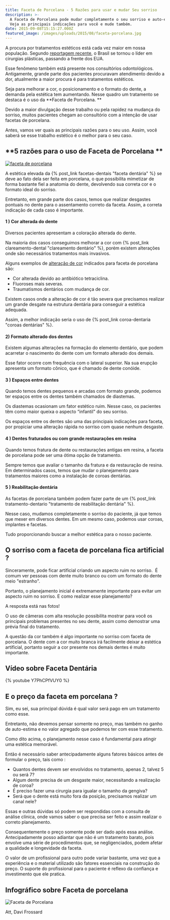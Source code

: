 ```yaml
---
title: Faceta de Porcelana - 5 Razões para usar e mudar Seu sorriso
description: >-
  A Faceta de Porcelana pode mudar completamente o seu sorriso e auto-estima.
  Veja as principais indicações para você e mude também.
date: 2015-09-08T15:15:27.000Z
featured_image: /images/uploads/2015/08/faceta-porcelana.jpg
---
```

A procura por tratamentos estéticos está cada vez maior em nossa população. Segundo [reportagem recente](http://g1.globo.com/bemestar/noticia/2014/07/brasil-se-torna-pela-primeira-vez-lider-em-cirurgias-plasticas-diz-organizacao.html), o Brasil se tornou o líder em cirurgias plásticas, passando a frente dos EUA. 

Esse fenômeno também está presente nos consultórios odontológicos. Antigamente, grande parte dos pacientes procuravam atendimento devido a dor, atualmente a maior procura é para tratamentos estéticos. 

Seja para melhorar a cor, o posicionamento e o formato do dente, a demanda pela estética tem aumentando. Nesse quadro um tratamento se destaca é o uso da **Faceta de Porcelana. **

Devido a maior divulgação desse trabalho ou pela rapidez na mudança do sorriso, muitos pacientes chegam ao consultório com a intenção de usar facetas de porcelana. 

Antes, vamos ver quais as principais razões para o seu uso. Assim, você saberá se esse trabalho estético é o melhor para o seu caso.

## **5 razões para o uso de Faceta de Porcelana **

[![faceta de porcelana](/images/uploads/2015/08/faceta-de-porcelana.jpg)](/images/uploads/2015/08/faceta-de-porcelana.jpg) 

A estética elevada da {% post_link facetas-dentais "faceta dentária" %} se deve ao fato dela ser feita em porcelana, o que possibilita mimetizar de forma bastante fiel a anatomia do dente, devolvendo sua correta cor e o formato ideal do sorriso. 

Entretanto, em grande parte dos casos, temos que realizar desgastes pontuais no dente para o assentamento correto da faceta. Assim, a correta indicação de cada caso é importante.

#### **1 ) Cor alterada do dente**

Diversos pacientes apresentam a coloração alterada do dente. 

Na maioria dos casos conseguimos melhorar a cor com {% post_link clareamento-dental "clareamento dentário" %}, porém existem alterações onde são necessários tratamentos mais invasivos. 

Alguns exemplos de [alteração de cor](/mancha-nos-dentes/) indicados para faceta de porcelana são:

* Cor alterada devido ao antibiótico tetraciclina.
* Fluoroses mais severas.
* Traumatismos dentários com mudança de cor.

Existem casos onde a alteração de cor é tão severa que precisamos realizar um grande desgate na estrutura dentária para conseguir a estética adequada. 

Assim, a melhor indicação seria o uso de {% post_link coroa-dentaria "coroas dentárias" %}.

#### **2) Formato alterado dos dentes**

Existem algumas alterações na formação do elemento dentário, que podem acarretar o nascimento do dente com um formato alterado dos demais. 

Esse fator ocorre com frequência com o lateral superior. Na sua erupção apresenta um formato cônico, que é chamado de dente conóide.

#### **3 ) Espaços entre dentes**

Quando temos dentes pequenos e arcadas com formato grande, podemos ter espaços entre os dentes também chamados de diastemas. 

Os diastemas ocasionam um fator estético ruim. Nesse caso, os pacientes têm como maior queixa o aspecto “infantil" do seu sorriso. 

Os espaços entre os dentes são uma das principais indicações para faceta, por propiciar uma alteração rápida no sorriso com quase nenhum desgaste.

#### **4 ) Dentes fraturados ou com grande restaurações em resina**

Quando temos fratura de dente ou restaurações antigas em resina, a faceta de porcelana pode ser uma ótima opção de tratamento. 

Sempre temos que avaliar o tamanho da fratura e da restauração de resina. Em determinados casos, temos que mudar o planejamento para tratamentos maiores como a instalação de coroas dentárias.

#### **5 ) Reabilitação dentária**

As facetas de porcelana também podem fazer parte de um {% post_link tratamento-dentario "tratamento de reabilitação dentária" %}. 

Nesse caso, mudamos completamente o sorriso do paciente, já que temos que mexer em diversos dentes. Em um mesmo caso, podemos usar coroas, implantes e facetas. 

Tudo proporcionando buscar a melhor estética para o nosso paciente.

## O sorriso com a faceta de porcelana fica artificial ?

Sinceramente, pode ficar artificial criando um aspecto ruim no sorriso.  É comum ver pessoas com dente muito branco ou com um formato do dente meio "estranho". 

Portanto, o planejamento inicial é extremamente importante para evitar um aspecto ruim no sorriso. E como realizar esse planejamento? 

A resposta está nas fotos! 

O uso de câmeras com alta resolução possibilita mostrar para você os principais problemas presentes no seu dente, assim como demostrar uma prévia final do tratamento. 

A questão da cor também é algo importante no sorriso com faceta de porcelana. O dente com a cor muito branca irá facilmente deixar a estética artificial, portanto seguir a cor presente nos demais dentes é muito importante.

## Vídeo sobre Faceta Dentária 

{% youtube Y7PhCPfVUY0 %}

## **E o preço da faceta em porcelana ?**

Sim, eu sei, sua principal dúvida é qual valor será pago em um tratamento como esse. 

Entretanto, não devemos pensar somente no preço, mas também no ganho de auto-estima e no valor agregado que podemos ter com esse tratamento.  

Como dito acima, o planejamento nesse caso é fundamental para atingir uma estética memorável. 

Então é necessário saber antecipadamente alguns fatores básicos antes de formular o preço, tais como :

* Quantos dentes devem ser envolvidos no tratamento, apenas 2, talvez 5 ou será 7?
* Algum dente precisa de um desgaste maior, necessitando a realização de coroa?
* É preciso fazer uma cirurgia para igualar o tamanho da gengiva?
* Será que o dente está muito fora da posição, precisamos realizar um canal nele?

Essas e outras dúvidas só podem ser respondidas com a consulta de análise clínica, onde vamos saber o que precisa ser feito e assim realizar o correto planejamento. 

Consequentemente o preço somente pode ser dado após essa análise. Antecipadamente posso adiantar que não é um tratamento barato, pois envolve uma série de procedimentos que, se negligenciados, podem afetar a qualidade e longevidade da faceta. 

O valor de um profissional para outro pode variar bastante, uma vez que a experiência e o material utilizado são fatores essenciais na construção do preço. O suporte do profissional para o paciente é reflexo da confiança e investimento que ele pratica.

## Infográfico sobre Faceta de porcelana 

![Faceta de Porcelana](/images/uploads/2015/09/Faceta-de-porcelana.-1.jpeg)   



Att, Davi Frossard
